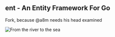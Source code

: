 ## ent - An Entity Framework For Go

Fork, because @a8m needs his head examined

![From the river to the sea](https://upload.wikimedia.org/wikipedia/commons/0/00/Flag_of_Palestine.svg)
